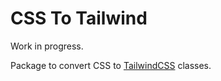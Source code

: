 # CSS To Tailwind

Work in progress.

Package to convert CSS to [TailwindCSS](https://github.com/tailwindlabs/tailwindcss) classes.
